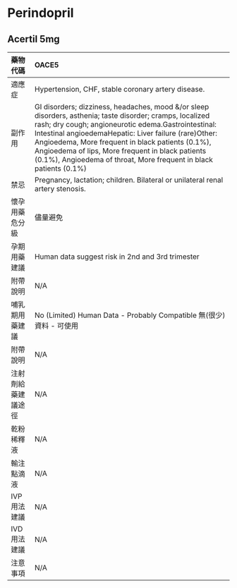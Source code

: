 # Perindopril

## Acertil 5mg

| 藥物代碼           | OACE5                                                                                                                                                                                                                                                                                                                                                                                                   |
|:-------------------|:--------------------------------------------------------------------------------------------------------------------------------------------------------------------------------------------------------------------------------------------------------------------------------------------------------------------------------------------------------------------------------------------------------|
| 適應症             | Hypertension, CHF, stable coronary artery disease.                                                                                                                                                                                                                                                                                                                                                      |
| 副作用             | GI disorders; dizziness, headaches, mood &/or sleep disorders, asthenia; taste disorder; cramps, localized rash; dry cough; angioneurotic edema.Gastrointestinal: Intestinal angioedemaHepatic: Liver failure (rare)Other: Angioedema, More frequent in black patients (0.1%), Angioedema of lips, More frequent in black patients (0.1%), Angioedema of throat, More frequent in black patients (0.1%) |
| 禁忌               | Pregnancy, lactation; children. Bilateral or unilateral renal artery stenosis.                                                                                                                                                                                                                                                                                                                          |
| 懷孕用藥危分級     | 儘量避免                                                                                                                                                                                                                                                                                                                                                                                                |
| 孕期用藥建議       | Human data suggest risk in 2nd and 3rd trimester                                                                                                                                                                                                                                                                                                                                                        |
| 附帶說明           | N/A                                                                                                                                                                                                                                                                                                                                                                                                     |
| 哺乳期用藥建議     | No (Limited) Human Data - Probably Compatible 無(很少)資料 - 可使用                                                                                                                                                                                                                                                                                                                                     |
| 附帶說明           | N/A                                                                                                                                                                                                                                                                                                                                                                                                     |
| 注射劑給藥建議途徑 | N/A                                                                                                                                                                                                                                                                                                                                                                                                     |
| 乾粉稀釋液         | N/A                                                                                                                                                                                                                                                                                                                                                                                                     |
| 輸注點滴液         | N/A                                                                                                                                                                                                                                                                                                                                                                                                     |
| IVP 用法建議       | N/A                                                                                                                                                                                                                                                                                                                                                                                                     |
| IVD 用法建議       | N/A                                                                                                                                                                                                                                                                                                                                                                                                     |
| 注意事項           | N/A                                                                                                                                                                                                                                                                                                                                                                                                     |

